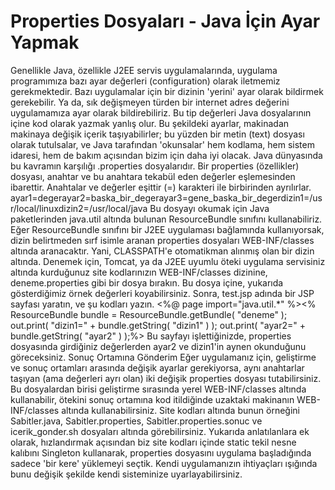 # Properties Dosyaları - Java İçin Ayar Yapmak

Genellikle Java, özellikle J2EE servis uygulamalarında, uygulama
programımıza bazı ayar değerleri (configuration) olarak iletmemiz
gerekmektedir. Bazı uygulamalar için bir dizinin 'yerini' ayar olarak
bildirmek gerekebilir. Ya da, sık değişmeyen türden bir internet adres
değerini uygulamamıza ayar olarak bildirebiliriz.  Bu tip değerleri
Java dosyalarının içine kod olarak yazmak yanlış olur. Bu şekildeki
ayarlar, makinadan makinaya değişik içerik taşıyabilirler; bu yüzden
bir metin (text) dosyası olarak tutulsalar, ve Java tarafından
'okunsalar' hem kodlama, hem sistem idaresi, hem de bakım açısından
bizim için daha iyi olacak.  Java dünyasında bu kavramın karşılığı
.properties dosyalarıdır. Bir properties (özellikler) dosyası, anahtar
ve bu anahtara tekabül eden değerler eşlemesinden ibarettir. Anahtalar
ve değerler eşittir (=) karakteri ile birbirinden ayrılırlar.
ayar1=degerayar2=baska_bir_degerayar3=gene_baska_bir_degerdizin1=/usr/local/linuxdizin2=/usr/local/java
Bu dosyayı okumak için Java paketlerinden java.util altında bulunan
ResourceBundle sınıfını kullanabiliriz.  Eğer ResourceBundle sınıfını
bir J2EE uygulaması bağlamında kullanıyorsak, dizin belirtmeden sırf
isimle aranan properties dosyaları WEB-INF/classes altında
aranacaktır. Yani, CLASSPATH'e otomatikman alınmış olan bir dizin
altında.  Denemek için, Tomcat, ya da J2EE uyumlu öteki uygulama
servisiniz altında kurduğunuz site kodlarınızın WEB-INF/classes
dizinine, deneme.properties gibi bir dosya bırakın. Bu dosya içine,
yukarıda gösterdiğimiz örnek değerleri koyabilirsiniz. Sonra, test.jsp
adında bir JSP sayfası yaratın, ve şu kodları yazın.  <%@ page
import="java.util.*" %><% ResourceBundle bundle =
ResourceBundle.getBundle( "deneme" ); out.print( "dizin1=" +
bundle.getString( "dizin1" ) ); out.print( "ayar2=" +
bundle.getString( "ayar2" ) );%> Bu sayfayı işlettiğinizde, properties
dosyasında girdiğiniz değerlerden ayar2 ve dizin1'in aynen okunduğunu
göreceksiniz.  Sonuç Ortamına Gönderim Eğer uygulamanız için,
geliştirme ve sonuç ortamları arasında değişik ayarlar gerekiyorsa,
aynı anahtarlar taşıyan (ama değerleri ayrı olan) iki değişik
properties dosyası tutabilirsiniz. Bu dosyalardan birisi geliştirme
sırasında yerel WEB-INF/classes altında kullanabilir, ötekini sonuç
ortamına kod itildiğinde uzaktaki makinanın WEB-INF/classes altında
kullanabilirsiniz.  Site kodları altında bunun örneğini Sabitler.java,
Sabitler.properties, Sabitler.properties.sonuc ve icerik_gonder.sh
dosyaları altında görebilirsiniz.  Yukarıda anlatılanlara ek olarak,
hızlandırmak açısından biz site kodları içinde static tekil nesne
kalıbını Singleton kullanarak, properties dosyasını uygulama
başladığında sadece 'bir kere' yüklemeyi seçtik. Kendi uygulamanızın
ihtiyaçları ışığında bunu değişik şekilde kendi sisteminize
uyarlayabilirsiniz.




